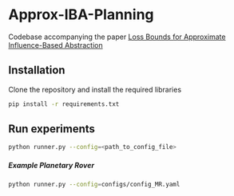 # Approx-IBA-Planning
Codebase accompanying the paper [Loss Bounds for Approximate Influence-Based Abstraction](https://arxiv.org/abs/2011.01788)

## Installation 
Clone the repository and install the required libraries
```bash
pip install -r requirements.txt
```

## Run experiments
```bash
python runner.py --config=<path_to_config_file>
```
##### Example Planetary Rover
```bash
python runner.py --config=configs/config_MR.yaml
```
